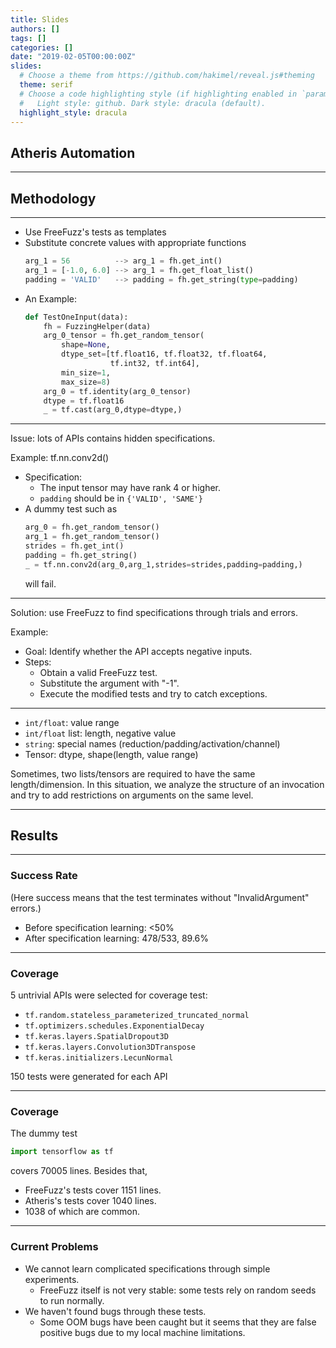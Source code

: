 ```yaml
---
title: Slides
authors: []
tags: []
categories: []
date: "2019-02-05T00:00:00Z"
slides:
  # Choose a theme from https://github.com/hakimel/reveal.js#theming
  theme: serif  
  # Choose a code highlighting style (if highlighting enabled in `params.toml`)
  #   Light style: github. Dark style: dracula (default).
  highlight_style: dracula
---
```


## Atheris Automation

---

## Methodology

---

* Use FreeFuzz's tests as templates
* Substitute concrete values with appropriate functions
    ```python
    arg_1 = 56          --> arg_1 = fh.get_int()
    arg_1 = [-1.0, 6.0] --> arg_1 = fh.get_float_list()
    padding = 'VALID'   --> padding = fh.get_string(type=padding)
    ```
* An Example:
    ```python
    def TestOneInput(data):
        fh = FuzzingHelper(data)
        arg_0_tensor = fh.get_random_tensor(
            shape=None,
            dtype_set=[tf.float16, tf.float32, tf.float64, 
                       tf.int32, tf.int64],
            min_size=1,
            max_size=8)
        arg_0 = tf.identity(arg_0_tensor)
        dtype = tf.float16
        _ = tf.cast(arg_0,dtype=dtype,)
    ```

---

<p align=left>Issue: lots of APIs contains hidden specifications.</p>
<p align=left>Example: tf.nn.conv2d()</p>

* Specification:
    * The input tensor may have rank 4 or higher.
    * `padding` should be in `{'VALID', 'SAME'}`
* A dummy test such as
    ```python
    arg_0 = fh.get_random_tensor()
    arg_1 = fh.get_random_tensor()
    strides = fh.get_int()
    padding = fh.get_string()
    _ = tf.nn.conv2d(arg_0,arg_1,strides=strides,padding=padding,)
    ```
  will fail.

---
<p align=left>Solution: use FreeFuzz to find specifications through trials and errors.</p>

<p align=left>Example:</p>

* Goal: Identify whether the API accepts negative inputs.
* Steps:
    * Obtain a valid FreeFuzz test.
    * Substitute the argument with "-1".
    * Execute the modified tests and try to catch exceptions.

---

* `int/float`: value range
* `int/float` list: length, negative value
* `string`: special names (reduction/padding/activation/channel)
* Tensor: dtype, shape(length, value range)

<p align=left>Sometimes, two lists/tensors are required to have the same length/dimension. In this situation, we analyze the structure of an invocation and try to add restrictions on arguments on the same level.

---

## Results

---

### Success Rate

<p align=left>(Here success means that the test terminates without "InvalidArgument" errors.)</p>

* Before specification learning: <50%
* After specification learning: 478/533, 89.6%

---

### Coverage

<p align=left>5 untrivial APIs were selected for coverage test:</p>

* `tf.random.stateless_parameterized_truncated_normal`
* `tf.optimizers.schedules.ExponentialDecay`
* `tf.keras.layers.SpatialDropout3D`
* `tf.keras.layers.Convolution3DTranspose`
* `tf.keras.initializers.LecunNormal`

<p align=left>150 tests were generated for each API</p>

---

### Coverage

<p align=left>The dummy test</p>

```python
import tensorflow as tf
```

<p align=left>covers 70005 lines. Besides that,</p>

* FreeFuzz's tests cover 1151 lines.
* Atheris's tests cover 1040 lines.
* 1038 of which are common.

---

### Current Problems

* We cannot learn complicated specifications through simple experiments.
    * FreeFuzz itself is not very stable: some tests rely on random seeds to run normally.
* We haven't found bugs through these tests.
    * Some OOM bugs have been caught but it seems that they are false positive bugs due to my local machine limitations.